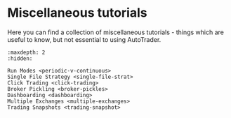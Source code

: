 # Miscellaneous tutorials
Here you can find a collection of miscellaneous tutorials - things 
which are useful to know, but not essential to using AutoTrader.


```{toctree}
:maxdepth: 2
:hidden:

Run Modes <periodic-v-continuous>
Single File Strategy <single-file-strat>
Click Trading <click-trading>
Broker Pickling <broker-pickles>
Dashboarding <dashboarding>
Multiple Exchanges <multiple-exchanges>
Trading Snapshots <trading-snapshot>
```
